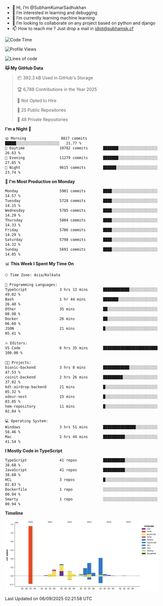 - 👋 Hi, I’m @SubhamKumarSadhukhan
- 👀 I’m interested in learning and debugging
- 🌱 I’m currently learning machine learning
- 💞️ I’m looking to collaborate on any project based on python and django
- 📫 How to reach me ?
      Just drop a mail in idiot@subhamsk.cf

<!---
SubhamKumarSadhukhan/SubhamKumarSadhukhan is a ✨ special ✨ repository because its `README.md` (this file) appears on your GitHub profile.
You can click the Preview link to take a look at your changes.
--->


<!--START_SECTION:waka-->
![Code Time](http://img.shields.io/badge/Code%20Time-3%2C074%20hrs%207%20mins-blue)

![Profile Views](http://img.shields.io/badge/Profile%20Views-0-blue)

![Lines of code](https://img.shields.io/badge/From%20Hello%20World%20I%27ve%20Written-2.8%20million%20lines%20of%20code-blue)

**🐱 My GitHub Data** 

> 📦 392.3 kB Used in GitHub's Storage 
 > 
> 🏆 6,788 Contributions in the Year 2025
 > 
> 🚫 Not Opted to Hire
 > 
> 📜 25 Public Repositories 
 > 
> 🔑 48 Private Repositories 
 > 
**I'm a Night 🦉** 

```text
🌞 Morning                8817 commits        █████░░░░░░░░░░░░░░░░░░░░   21.77 % 
🌆 Daytime                10782 commits       ███████░░░░░░░░░░░░░░░░░░   26.63 % 
🌃 Evening                11279 commits       ███████░░░░░░░░░░░░░░░░░░   27.85 % 
🌙 Night                  9615 commits        ██████░░░░░░░░░░░░░░░░░░░   23.74 % 
```
📅 **I'm Most Productive on Monday** 

```text
Monday                   5901 commits        ████░░░░░░░░░░░░░░░░░░░░░   14.57 % 
Tuesday                  5728 commits        ████░░░░░░░░░░░░░░░░░░░░░   14.15 % 
Wednesday                5785 commits        ████░░░░░░░░░░░░░░░░░░░░░   14.29 % 
Thursday                 5804 commits        ████░░░░░░░░░░░░░░░░░░░░░   14.33 % 
Friday                   5786 commits        ████░░░░░░░░░░░░░░░░░░░░░   14.29 % 
Saturday                 5798 commits        ████░░░░░░░░░░░░░░░░░░░░░   14.32 % 
Sunday                   5691 commits        ████░░░░░░░░░░░░░░░░░░░░░   14.05 % 
```


📊 **This Week I Spent My Time On** 

```text
🕑︎ Time Zone: Asia/Kolkata

💬 Programming Languages: 
TypeScript               3 hrs 13 mins       ████████████░░░░░░░░░░░░░   49.02 % 
Bash                     1 hr 44 mins        ███████░░░░░░░░░░░░░░░░░░   26.40 % 
Other                    35 mins             ██░░░░░░░░░░░░░░░░░░░░░░░   08.98 % 
Docker                   26 mins             ██░░░░░░░░░░░░░░░░░░░░░░░   06.60 % 
JSON                     21 mins             █░░░░░░░░░░░░░░░░░░░░░░░░   05.41 % 

🔥 Editors: 
VS Code                  6 hrs 35 mins       █████████████████████████   100.00 % 

🐱‍💻 Projects: 
bionic-backend           3 hrs 8 mins        ████████████░░░░░░░░░░░░░   47.53 % 
coinit-backend           2 hrs 26 mins       █████████░░░░░░░░░░░░░░░░   37.02 % 
kdt-airdrop-backend      21 mins             █░░░░░░░░░░░░░░░░░░░░░░░░   05.32 % 
odour-nest               15 mins             █░░░░░░░░░░░░░░░░░░░░░░░░   03.85 % 
hem-repository           11 mins             █░░░░░░░░░░░░░░░░░░░░░░░░   02.84 % 

💻 Operating System: 
Windows                  3 hrs 51 mins       ███████████████░░░░░░░░░░   58.46 % 
Mac                      2 hrs 44 mins       ██████████░░░░░░░░░░░░░░░   41.54 % 
```

**I Mostly Code in TypeScript** 

```text
TypeScript               41 repos            ██████████░░░░░░░░░░░░░░░   38.68 % 
JavaScript               41 repos            ██████████░░░░░░░░░░░░░░░   38.68 % 
HCL                      3 repos             █░░░░░░░░░░░░░░░░░░░░░░░░   02.83 % 
Dockerfile               1 repo              ░░░░░░░░░░░░░░░░░░░░░░░░░   00.94 % 
Smarty                   1 repo              ░░░░░░░░░░░░░░░░░░░░░░░░░   00.94 % 
```



**Timeline**

![Lines of Code chart](https://raw.githubusercontent.com/SubhamKumarSadhukhan/SubhamKumarSadhukhan/main/assets/bar_graph.png)


 Last Updated on 06/09/2025 02:21:58 UTC
<!--END_SECTION:waka-->
